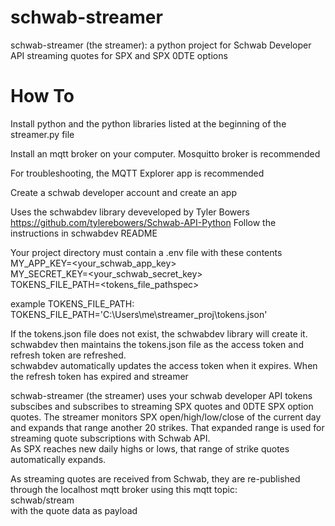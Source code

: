 # schwab-streamer
schwab-streamer (the streamer): a python project for Schwab Developer API streaming quotes for SPX and SPX 0DTE options

# How To
Install python and the python libraries listed at the beginning of the streamer.py file

Install an mqtt broker on your computer.  Mosquitto broker is recommended

For troubleshooting, the MQTT Explorer app is recommended

Create a schwab developer account and create an app

Uses the schwabdev library deveveloped by Tyler Bowers
https://github.com/tylerebowers/Schwab-API-Python
Follow the instructions in schwabdev README

Your project directory must contain a .env file with these contents <br>
MY_APP_KEY=<your_schwab_app_key> <br>
MY_SECRET_KEY=<your_schwab_secret_key> <br>
TOKENS_FILE_PATH=<tokens_file_pathspec>

example TOKENS_FILE_PATH: 
TOKENS_FILE_PATH='C:\Users\me\streamer_proj\tokens.json'

If the tokens.json file does not exist, the schwabdev library will create it.
schwabdev then maintains the tokens.json file as the access token and refresh token are refreshed.  
schwabdev automatically updates the access token when it expires.
When the refresh token has expired and streamer

schwab-streamer (the streamer) uses your schwab developer API tokens subscibes and subscribes to streaming 
SPX quotes and 0DTE SPX option quotes. The streamer monitors SPX open/high/low/close of the current day and 
expands that range another 20 strikes.  That expanded range is used for streaming quote subscriptions with Schwab API.  
As SPX reaches new daily highs or lows, that range of strike quotes automatically expands. 

As streaming quotes are received from Schwab, they are re-published through the localhost mqtt broker using this mqtt topic: <br>
schwab/stream <br>
with the quote data as payload

